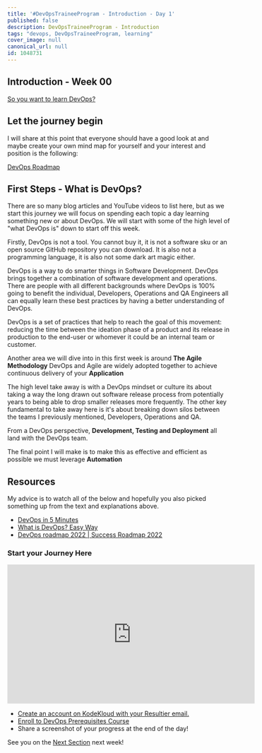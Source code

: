 ```yaml
---
title: '#DevOpsTraineeProgram - Introduction - Day 1'
published: false
description: DevOpsTraineeProgram - Introduction
tags: "devops, DevOpsTraineeProgram, learning"
cover_image: null
canonical_url: null
id: 1048731
---
```

## Introduction - Week 00

[So you want to learn DevOps?](https://blog.kasten.io/devops-learning-curve)

## Let the journey begin

I will share at this point that everyone should have a good look at and maybe create your own mind map for yourself and your interest and position is the following: 

[DevOps Roadmap](https://roadmap.sh/devops)

## First Steps - What is DevOps? 

There are so many blog articles and YouTube videos to list here, but as we start this journey we will focus on spending each topic a day learning something new or about DevOps. We will start with some of the high level of "what DevOps is" down to start off this week. 

Firstly, DevOps is not a tool. You cannot buy it, it is not a software sku or an open source GitHub repository you can download. It is also not a programming language, it is also not some dark art magic either. 

DevOps is a way to do smarter things in Software Development. DevOps brings together a combination of software development and operations. There are people with all different backgrounds where DevOps is 100% going to benefit the individual, Developers, Operations and QA Engineers all can equally learn these best practices by having a better understanding of DevOps. 

DevOps is a set of practices that help to reach the goal of this movement: reducing the time between the ideation phase of a product and its release in production to the end-user or whomever it could be an internal team or customer. 

Another area we will dive into in this first week is around **The Agile Methodology** DevOps and Agile are widely adopted together to achieve continuous delivery of your **Application** 

The high level take away is with a DevOps mindset or culture its about taking a way the long drawn out software release process from potentially years to being able to drop smaller releases more frequently. The other key fundamental to take away here is it's about breaking down silos between the teams I previously mentioned, Developers, Operations and QA. 

From a DevOps perspective, **Development, Testing and Deployment** all land with the DevOps team. 

The final point I will make is to make this as effective and efficient as possible we must leverage **Automation** 

## Resources 

My advice is to watch all of the below and hopefully you also picked something up from the text and explanations above. 

- [DevOps in 5 Minutes](https://www.youtube.com/watch?v=Xrgk023l4lI)
- [What is DevOps? Easy Way](https://www.youtube.com/watch?v=_Gpe1Zn-1fE&t=43s)
- [DevOps roadmap 2022 | Success Roadmap 2022](https://www.youtube.com/watch?v=7l_n97Mt0ko)


### Start your Journey Here

<iframe width="560" height="315" src="https://www.youtube.com/embed/Wvf0mBNGjXY" title="YouTube video player" frameborder="0" allow="accelerometer; autoplay; clipboard-write; encrypted-media; gyroscope; picture-in-picture" allowfullscreen></iframe>


- [Create an account on KodeKloud with your Resultier email.](https://kodekloud.com/join-kodekloud-free/)
- [Enroll to DevOps Prerequisites Course](https://kodekloud.com/courses/labs-devops-pre-requisite-course/)
- Share a screenshot of your progress at the end of the day!

See you on the [Next Section](../01/day01-01.md) next week!  
